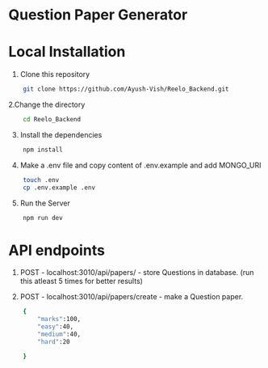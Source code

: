 # Question Paper Generator

# Local Installation 

1. Clone this repository

```bash
    git clone https://github.com/Ayush-Vish/Reelo_Backend.git
```

2.Change the directory 

```bash
    cd Reelo_Backend
```

3. Install the dependencies

```bash
    npm install 
```

4. Make a .env file and copy content of .env.example and add MONGO_URI 

```bash
    touch .env
    cp .env.example .env
```

5. Run the Server 
   
```bash
    npm run dev
```
# API endpoints

1. POST - localhost:3010/api/papers/ - store Questions in database. (run this atleast 5 times for better results)

2. POST - localhost:3010/api/papers/create - make a Question paper.
   
```bash
    {
        "marks":100, 
        "easy":40,
        "medium":40, 
        "hard":20 

    }
```


